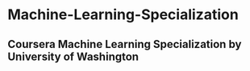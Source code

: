 # Machine-Learning-Specialization

## Coursera Machine Learning Specialization by University of Washington
